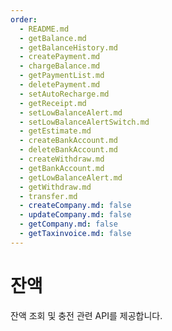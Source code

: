 ```yaml
---
order:
  - README.md
  - getBalance.md
  - getBalanceHistory.md
  - createPayment.md
  - chargeBalance.md
  - getPaymentList.md
  - deletePayment.md
  - setAutoRecharge.md
  - getReceipt.md
  - setLowBalanceAlert.md
  - setLowBalanceAlertSwitch.md
  - getEstimate.md
  - createBankAccount.md
  - deleteBankAccount.md
  - createWithdraw.md
  - getBankAccount.md
  - getLowBalanceAlert.md
  - getWithdraw.md
  - transfer.md
  - createCompany.md: false
  - updateCompany.md: false
  - getCompany.md: false
  - getTaxinvoice.md: false
---
```


# 잔액

잔액 조회 및 충전 관련 API를 제공합니다.
